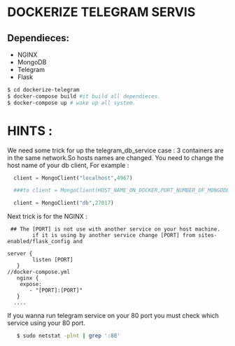 # DOCKERIZE TELEGRAM SERVIS

## Dependieces:
* NGINX
* MongoDB
* Telegram
* Flask


``` sh
$ cd dockerize-telegram
$ docker-compose build #it build all dependieces.
$ docker-compose up # wake up all system.
``` 
# HINTS :

  We need some trick for up the telegram_db_service case : 
  3 containers are in the same network.So hosts names are changed.
  You need to change the host name of your db client,
  For example :
  ``` python
    client = MongoClient("localhost",4967)

    ###to client = MongoClient(HOST_NAME_ON_DOCKER,PORT_NUMBER_OF_MONGODB_ON_DOCKER)

    client = MongoClient("db",27017)

  ``` 
  Next trick is for the NGINX :
  
  ```
   ## The [PORT] is not use with another service on your host machine.
          if it is using by another service change [PORT] from sites-enabled/flask_config and 
  
  server {
          listen [PORT] 
     } 
  //docker-compose.yml
     nginx {
      expose:
         - "[PORT]:[PORT]"
     }
    ....
   ``` 
   If you wanna run telegram service on your 
   80 port you must check which service using your 80 port.
   ``` sh
      $ sudo netstat -plnt | grep ':80'
   ``` 
   
  
